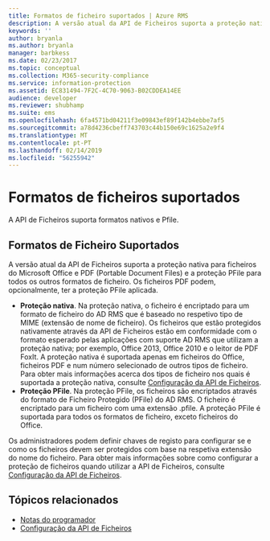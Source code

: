 ```yaml
---
title: Formatos de ficheiro suportados | Azure RMS
description: A versão atual da API de Ficheiros suporta a proteção nativa para ficheiros do MS Office e PDF e a proteção PFile para todos os outros formatos de ficheiro.
keywords: ''
author: bryanla
ms.author: bryanla
manager: barbkess
ms.date: 02/23/2017
ms.topic: conceptual
ms.collection: M365-security-compliance
ms.service: information-protection
ms.assetid: EC831494-7F2C-4C70-9063-B02CDDEA14EE
audience: developer
ms.reviewer: shubhamp
ms.suite: ems
ms.openlocfilehash: 6fa4571bd04211f3e09843ef89f142b4ebbe7af5
ms.sourcegitcommit: a78d4236cbeff743703c44b150e69c1625a2e9f4
ms.translationtype: MT
ms.contentlocale: pt-PT
ms.lasthandoff: 02/14/2019
ms.locfileid: "56255942"
---
```

# <a name="supported-file-formats"></a>Formatos de ficheiros suportados

A API de Ficheiros suporta formatos nativos e Pfile.

## <a name="supported-file-formats"></a>Formatos de Ficheiro Suportados

A versão atual da API de Ficheiros suporta a proteção nativa para ficheiros do Microsoft Office e PDF (Portable Document Files) e a proteção PFile para todos os outros formatos de ficheiro. Os ficheiros PDF podem, opcionalmente, ter a proteção PFile aplicada.

-   **Proteção nativa**. Na proteção nativa, o ficheiro é encriptado para um formato de ficheiro do AD RMS que é baseado no respetivo tipo de MIME (extensão de nome de ficheiro). Os ficheiros que estão protegidos nativamente através da API de Ficheiros estão em conformidade com o formato esperado pelas aplicações com suporte AD RMS que utilizam a proteção nativa; por exemplo, Office 2013, Office 2010 e o leitor de PDF FoxIt. A proteção nativa é suportada apenas em ficheiros do Office, ficheiros PDF e num número selecionado de outros tipos de ficheiro. Para obter mais informações acerca dos tipos de ficheiro nos quais é suportada a proteção nativa, consulte [Configuração da API de Ficheiros](file-api-configuration.md).
-   **Proteção PFile**. Na proteção PFile, os ficheiros são encriptados através do formato de Ficheiro Protegido (PFile) do AD RMS. O ficheiro é encriptado para um ficheiro com uma extensão .pfile. A proteção PFile é suportada para todos os formatos de ficheiro, exceto ficheiros do Office.

Os administradores podem definir chaves de registo para configurar se e como os ficheiros devem ser protegidos com base na respetiva extensão do nome do ficheiro. Para obter mais informações sobre como configurar a proteção de ficheiros quando utilizar a API de Ficheiros, consulte [Configuração da API de Ficheiros](file-api-configuration.md).

## <a name="related-topics"></a>Tópicos relacionados

* [Notas do programador](developer-notes.md)
* [Configuração da API de Ficheiros](file-api-configuration.md)
 
